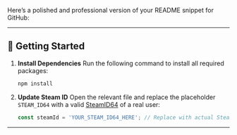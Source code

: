 Here’s a polished and professional version of your README snippet for GitHub:

---

## 🚀 Getting Started

1. **Install Dependencies**
   Run the following command to install all required packages:

   ```bash
   npm install
   ```

2. **Update Steam ID**
   Open the relevant file and replace the placeholder `STEAM_ID64` with a valid [SteamID64](https://steamid.io/lookup) of a real user:

   ```js
   const steamId = 'YOUR_STEAM_ID64_HERE'; // Replace with actual SteamID64
   ```

---